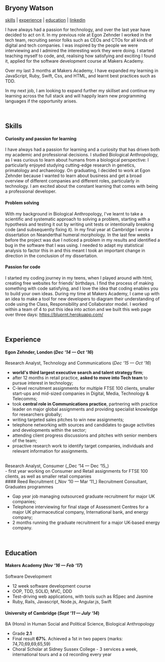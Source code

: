 
## Bryony Watson


[skills](#skills) | [experience](#experience) | [education](#education) | [linkedin](https://uk.linkedin.com/in/bryony-watson)

I have always had a passion for technology, and over the last year have decided to act on it. In my previous role at Egon Zehnder I worked in the tech team, recruiting senior folks such as CEOs and CTOs for all kinds of digital and tech companies. I was inspired by the people we were interviewing and I admired the interesting work they were doing. I started teaching myself to code, and, realising how satisfying and exciting I found it, applied for the software development course at Makers Academy.

Over my last 3 months at Makers Academy, I have expanded my learning in JavaScript, Ruby, Swift, Css, and HTML, and learnt best practices such as TDD.

In my next job, I am looking to expand further my skillset and continue my learning across the full stack and will happily learn new programming languages if the opportunity arises.

&nbsp;
## Skills

#### Curiosity and passion for learning
I have always had a passion for learning and a curiosity that has driven both my academic and professional decisions. I studied Biological Anthropology, as I was curious to learn about humans from a biological perspective: I particularly enjoyed studying cutting-edge research in genetics, primatology and archaeology. On graduating, I decided to work at Egon Zehnder because I wanted to learn about business and get a broad overview of different companies and different roles, particularly in technology. I am excited about the constant learning that comes with being a professional developer.

#### Problem solving
With my background in Biological Anthropology, I've learnt to take a scientific and systematic approach to solving a problem, starting with a hypothesis and testing it out by writing unit tests or intentionally breaking code (and subsequently fixing it). In my final year at Cambridge I wrote a dissertation on Neanderthal humeral morphology. In the last few weeks before the project was due I noticed a problem in my results and identified a bug in the software that I was using. I needed to adapt my statistical analysis to factor this in and this meant I took an important change in direction in the conclusion of my dissertation.

#### Passion for code
I started my coding journey in my teens, when I played around with html, creating free websites for friends' birthdays. I find the process of making something with code satisfying, and I love the idea that coding enables you to build your own ideas. During my time at Makers Academy, I came up with an idea to make a tool for new developers to diagram their understanding of code using the Class, Responsibility and Collaborator model. I worked within a team of 4 to put this idea into action and we built this web page over three days: https://bluprnt.herokuapp.com/


&nbsp;
## Experience

#### Egon Zehnder, London (_Dec ‘14 — Oct ‘16_)
Research Analyst, Technology and Communications (_Dec ‘15 — Oct ‘16_)
<br>
- **world's third largest executive search and talent strategy firm**;
- after 12 months in retail practice, **asked to move into Tech team** to pursue interest in technology;
- C-level recruitment assignments for multiple FTSE 100 clients, smaller start-ups and mid-sized companies in Digital, Media, Technology & Telecomms;
- took **central role in Communications practice**, partnering with practice leader on major global assignments and providing specialist knowledge for researchers globally;
- writing targeted sales pitches to win new assignments;
- telephone networking with sources and candidates to gauge activities and developments within the sector;
- attending client progress discussions and pitches with senior members of the team;
- proactive research work to identify target companies, individuals and relevant information for assignments.

<br>
Research Analyst, Consumer (_Dec ‘14 — Dec ‘15_)
<br>
- first year working on Consumer and Retail assignments for FTSE 100 clients, as well as smaller retail companies
<br>
#### Reed Recruitment (_Nov ‘10 — Mar ‘11_)
Recruitment Consultant, Graduates programmes
 <br>

- Gap year job managing outsourced graduate recruitment for major UK companies;
- Telephone interviewing for final stage of Assessment Centres for a major UK pharmaceutical company, International bank, and energy company;
- 2 months running the graduate recruitment for a major UK-based energy company.

&nbsp;
## Education

#### Makers Academy (_Nov ‘16 — Feb ‘17_)
Software Development
<br>
- 12 week software development course
- OOP, TDD, SOLID, MVC, DDD
- Test-driving web applications, with tools such as RSpec and Jasmine
- Ruby, Rails, Javascript, Node.js, Angular.js, Swift


#### University of Cambridge (_Sept ‘11 — July ‘14_)
BA (Hons) in Human Social and Political Science, Biological Anthropology
<br>
- Grade **2.1**
- Final result **67%**. Achieved a 1st in two papers (marks: 74,70,69,69,65,59)
- Choral Scholar at Sidney Sussex College - 3 services a week, international tours and a cd recording every year
